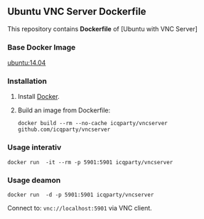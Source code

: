 ## Ubuntu VNC Server Dockerfile


This repository contains **Dockerfile** of [Ubuntu with VNC Server]


### Base Docker Image

[ubuntu:14.04](https://registry.hub.docker.com/_/ubuntu/)


### Installation

1. Install [Docker](https://www.docker.com/).

2. Build an image from Dockerfile: 

    `docker build --rm --no-cache icqparty/vncserver github.com/icqparty/vncserver`


### Usage interativ

    docker run  -it --rm -p 5901:5901 icqparty/vncserver
    
### Usage deamon   

    docker run  -d -p 5901:5901 icqparty/vncserver


Connect to: `vnc://localhost:5901` via VNC client.
